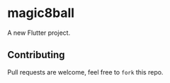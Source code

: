 # magic8ball

A new Flutter project.

## Contributing
Pull requests are welcome, feel free to ```fork``` this repo.
